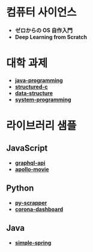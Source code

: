 # 컴퓨터 사이언스

- **ゼロからの OS 自作入門**
- **Deep Learning from Scratch**

# 대학 과제

- [**java-programming**](https://github.com/YuruCoder/java-programming)
- [**structured-c**](https://github.com/YuruCoder/structured-c)
- [**data-structure**](https://github.com/YuruCoder/data-structure)
- [**system-programming**](https://github.com/YuruCoder/system-programming)

# 라이브러리 샘플

## JavaScript

- [**graphql-api**](https://github.com/YuruCoder/graphql-api)
- [**apollo-movie**](https://github.com/YuruCoder/apollo-movie)

## Python

- [**py-scrapper**](https://github.com/YuruCoder/py-scrapper)
- [**corona-dashboard**](https://github.com/YuruCoder/corona-dashboard)

## Java

- [**simple-spring**](https://github.com/YuruCoder/simple-spring)
